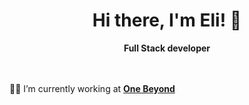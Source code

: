 <h1 align="center">
  Hi there, I'm Eli! 👋
</h1>

<p align="center">
  <strong>Full Stack developer </strong>
  <br /><br />
</p>
<br />👩‍💻 I’m currently working at <strong><a href="https://www.one-beyond.com/" target="_blank">One Beyond</a></strong>

<!--
**elizabethLomb/elizabethLomb** is a ✨ _special_ ✨ repository because its `README.md` (this file) appears on your GitHub profile.

Here are some ideas to get you started:

- 🔭 I’m currently working on ...
- 🌱 I’m currently learning ...
- 👯 I’m looking to collaborate on ...
- 🤔 I’m looking for help with ...
- 💬 Ask me about ...
- 📫 How to reach me: ...
- 😄 Pronouns: ...
- ⚡ Fun fact: ...
-->
